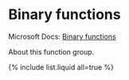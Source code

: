 ---
---

# Binary functions

Microsoft Docs: [Binary functions](https://docs.microsoft.com/en-us/powerquery-m/binary-functions)

About this function group.

{% include list.liquid all=true %}